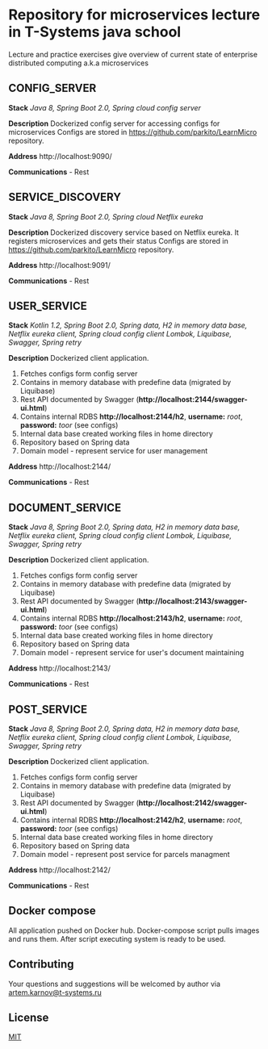 # Repository for microservices lecture in T-Systems java school

Lecture and practice exercises give overview of current state of enterprise distributed computing a.k.a microservices

## CONFIG_SERVER

**Stack** 
*Java 8, Spring Boot 2.0, Spring cloud config server*

**Description** Dockerized config server for accessing configs for microservices
Configs are stored in https://github.com/parkito/LearnMicro repository.

**Address** http://localhost:9090/

**Communications** - Rest


## SERVICE_DISCOVERY

**Stack** 
*Java 8, Spring Boot 2.0, Spring cloud Netflix eureka*

**Description** Dockerized discovery service based on Netflix eureka. It registers microservices and gets their status
Configs are stored in https://github.com/parkito/LearnMicro repository.

**Address** http://localhost:9091/

**Communications** - Rest


## USER_SERVICE

**Stack** 
*Kotlin 1.2, Spring Boot 2.0, Spring data, H2 in memory data base, Netflix eureka client, Spring cloud config client
Lombok, Liquibase, Swagger, Spring retry*  

**Description** Dockerized client application.
 1) Fetches configs form config server
 2) Contains in memory database with predefine data (migrated by Liquibase)
 3) Rest API documented by Swagger (**http://localhost:2144/swagger-ui.html**)
 4) Contains internal RDBS **http://localhost:2144/h2**, **username:** *root*, **password:** *toor* (see configs)
 5) Internal data base created working files in home directory 
 6) Repository based on Spring data
 7) Domain model - represent service for user management

**Address** http://localhost:2144/

**Communications** - Rest

## DOCUMENT_SERVICE

**Stack** 
*Java 8, Spring Boot 2.0, Spring data, H2 in memory data base, Netflix eureka client, Spring cloud config client
Lombok, Liquibase, Swagger, Spring retry*  

**Description** Dockerized client application.
 1) Fetches configs form config server
 2) Contains in memory database with predefine data (migrated by Liquibase)
 3) Rest API documented by Swagger (**http://localhost:2143/swagger-ui.html**)
 4) Contains internal RDBS **http://localhost:2143/h2**, **username:** *root*, **password:** *toor* (see configs)
 5) Internal data base created working files in home directory 
 6) Repository based on Spring data
 7) Domain model - represent service for user's document maintaining

**Address** http://localhost:2143/

**Communications** - Rest

## POST_SERVICE

**Stack** 
*Java 8, Spring Boot 2.0, Spring data, H2 in memory data base, Netflix eureka client, Spring cloud config client
Lombok, Liquibase, Swagger, Spring retry*  

**Description** Dockerized client application.
 1) Fetches configs form config server
 2) Contains in memory database with predefine data (migrated by Liquibase)
 3) Rest API documented by Swagger (**http://localhost:2142/swagger-ui.html**)
 4) Contains internal RDBS **http://localhost:2142/h2**, **username:** *root*, **password:** *toor* (see configs)
 5) Internal data base created working files in home directory 
 6) Repository based on Spring data
 7) Domain model - represent post service for parcels managment

**Address** http://localhost:2142/

**Communications** - Rest

## Docker compose

All application pushed on Docker hub. Docker-compose script pulls images and runs them. After script executing system is ready to be used. 


## Contributing 

Your questions and suggestions will be welcomed by author via artem.karnov@t-systems.ru 

## License

[MIT](https://github.com/parkito/LearnMicro/blob/master/LICENSE)

